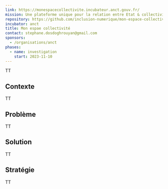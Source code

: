 ```yaml
---
link: https://monespacecollectivite.incubateur.anct.gouv.fr/
mission: Une plateforme unique pour la relation entre Etat & collectivités
repository: https://github.com/inclusion-numerique/mon-espace-collectivite
incubator: anct
title: Mon espae collectivité
contact: stephane.dosdoghrouyan@gmail.com
sponsors:
  - /organisations/anct
phases:
  - name: investigation
    start: 2023-11-10
---
```

TT

## Contexte

TT
## Problème

TT

## Solution

TT
## Stratégie

TT
